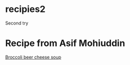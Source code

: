 # recipies2
Second try


# Recipe from Asif Mohiuddin
[Broccoli beer cheese soup](broccoli-beer-cheese-soup.md)
